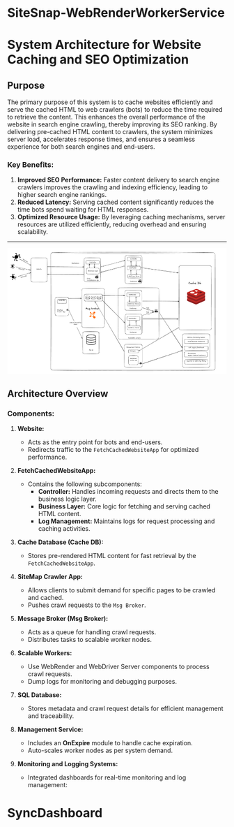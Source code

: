 # SiteSnap-WebRenderWorkerService


# System Architecture for Website Caching and SEO Optimization

## Purpose

The primary purpose of this system is to cache websites efficiently and serve the cached HTML to web crawlers (bots) to reduce the time required to retrieve the content. This enhances the overall performance of the website in search engine crawling, thereby improving its SEO ranking. By delivering pre-cached HTML content to crawlers, the system minimizes server load, accelerates response times, and ensures a seamless experience for both search engines and end-users.

### Key Benefits:
1. **Improved SEO Performance:** Faster content delivery to search engine crawlers improves the crawling and indexing efficiency, leading to higher search engine rankings.
2. **Reduced Latency:** Serving cached content significantly reduces the time bots spend waiting for HTML responses.
3. **Optimized Resource Usage:** By leveraging caching mechanisms, server resources are utilized efficiently, reducing overhead and ensuring scalability.

---
![System_Archi](https://github.com/panditaditya0/SiteSnap-WebRenderWorkerService/blob/main/systemArchi.png)






## Architecture Overview

### Components:
1. **Website:**
    - Acts as the entry point for bots and end-users.
    - Redirects traffic to the `FetchCachedWebsiteApp` for optimized performance.

2. **FetchCachedWebsiteApp:**
    - Contains the following subcomponents:
        - **Controller:** Handles incoming requests and directs them to the business logic layer.
        - **Business Layer:** Core logic for fetching and serving cached HTML content.
        - **Log Management:** Maintains logs for request processing and caching activities.

3. **Cache Database (Cache DB):**
    - Stores pre-rendered HTML content for fast retrieval by the `FetchCachedWebsiteApp`.

4. **SiteMap Crawler App:**
    - Allows clients to submit demand for specific pages to be crawled and cached.
    - Pushes crawl requests to the `Msg Broker`.

5. **Message Broker (Msg Broker):**
    - Acts as a queue for handling crawl requests.
    - Distributes tasks to scalable worker nodes.

6. **Scalable Workers:**
    - Use WebRender and WebDriver Server components to process crawl requests.
    - Dump logs for monitoring and debugging purposes.

7. **SQL Database:**
    - Stores metadata and crawl request details for efficient management and traceability.

8. **Management Service:**
    - Includes an **OnExpire** module to handle cache expiration.
    - Auto-scales worker nodes as per system demand.

9. **Monitoring and Logging Systems:**
    - Integrated dashboards for real-time monitoring and log management:
# SyncDashboard
